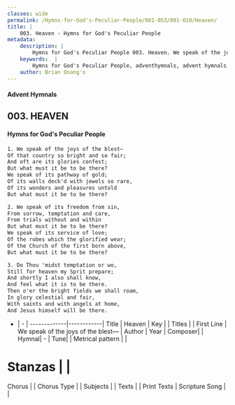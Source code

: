 ```yaml
---
classes: wide
permalink: /Hymns-for-God's-Peculiar-People/001-053/001-010/Heaven/
title: |
    003. Heaven - Hymns for God's Peculiar People
metadata:
    description: |
        Hymns for God's Peculiar People 003. Heaven. We speak of the joys of the blest— Of that country so bright and so fair; And oft are its glories confest; But what must it be to be there? We speak of its pathway of gold; Of its walls deck'd with jewels so rare, Of its wonders and pleasures untold But what must it be to be there?  
    keywords:  |
        Hymns for God's Peculiar People, adventhymnals, advent hymnals, Heaven, We speak of the joys of the blest—. 
    author: Brian Onang'o
---
```

#### Advent Hymnals
## 003. HEAVEN
####  Hymns for God's Peculiar People
```txt
1. We speak of the joys of the blest—
Of that country so bright and so fair;
And oft are its glories confest;
But what must it be to be there?
We speak of its pathway of gold;
Of its walls deck'd with jewels so rare,
Of its wonders and pleasures untold
But what must it be to be there?

2. We speak of its freedom from sin,
From sorrow, temptation and care,
From trials without and within
But what must it be to be there?
We speak of its service of love;
Of the robes which the glorified wear;
Of the Church of the first born above,
But what must it be to be there?

3. Do Thou 'midst temptation or wo,
Still for heaven my Sprit prepare;
And shortly I also shall know,
And feel what it is to be there.
Then o'er the bright fields we shall roam,
In glory celestial and fair,
With saints and with angels at home,
And Jesus himself will be there.


```
- |   -  |
-------------|------------|
Title | Heaven |
Key |  |
Titles |  |
First Line | We speak of the joys of the blest— |
Author | 
Year | 
Composer|  |
Hymnal|  - |
Tune|  |
Metrical pattern | |
# Stanzas |  |
Chorus |  |
Chorus Type |  |
Subjects |  |
Texts |  |
Print Texts | 
Scripture Song |  |
    

